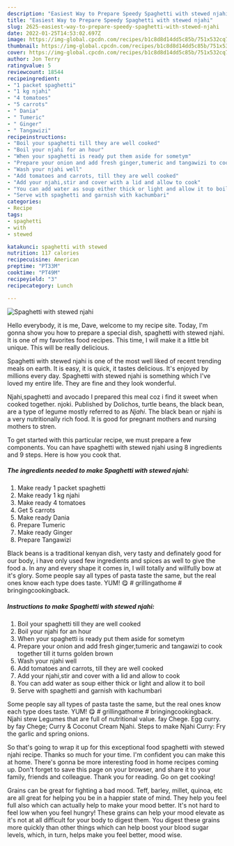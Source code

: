```yaml
---
description: "Easiest Way to Prepare Speedy Spaghetti with stewed njahi"
title: "Easiest Way to Prepare Speedy Spaghetti with stewed njahi"
slug: 2625-easiest-way-to-prepare-speedy-spaghetti-with-stewed-njahi
date: 2022-01-25T14:53:02.697Z
image: https://img-global.cpcdn.com/recipes/b1c8d8d14dd5c85b/751x532cq70/spaghetti-with-stewed-njahi-recipe-main-photo.jpg
thumbnail: https://img-global.cpcdn.com/recipes/b1c8d8d14dd5c85b/751x532cq70/spaghetti-with-stewed-njahi-recipe-main-photo.jpg
cover: https://img-global.cpcdn.com/recipes/b1c8d8d14dd5c85b/751x532cq70/spaghetti-with-stewed-njahi-recipe-main-photo.jpg
author: Jon Terry
ratingvalue: 5
reviewcount: 18544
recipeingredient:
- "1 packet spaghetti"
- "1 kg njahi"
- "4 tomatoes"
- "5 carrots"
- " Dania"
- " Tumeric"
- " Ginger"
- " Tangawizi"
recipeinstructions:
- "Boil your spaghetti till they are well cooked"
- "Boil your njahi for an hour"
- "When your spaghetti is ready put them aside for sometym"
- "Prepare your onion and add fresh ginger,tumeric and tangawizi to cook together till it turns golden brown"
- "Wash your njahi well"
- "Add tomatoes and carrots, till they are well cooked"
- "Add your njahi,stir and cover with a lid and allow to cook"
- "You can add water as soup either thick or light and allow it to boil"
- "Serve with spaghetti and garnish with kachumbari"
categories:
- Recipe
tags:
- spaghetti
- with
- stewed

katakunci: spaghetti with stewed 
nutrition: 117 calories
recipecuisine: American
preptime: "PT33M"
cooktime: "PT49M"
recipeyield: "3"
recipecategory: Lunch

---
```



![Spaghetti with stewed njahi](https://img-global.cpcdn.com/recipes/b1c8d8d14dd5c85b/751x532cq70/spaghetti-with-stewed-njahi-recipe-main-photo.jpg)

Hello everybody, it is me, Dave, welcome to my recipe site. Today, I'm gonna show you how to prepare a special dish, spaghetti with stewed njahi. It is one of my favorites food recipes. This time, I will make it a little bit unique. This will be really delicious.

Spaghetti with stewed njahi is one of the most well liked of recent trending meals on earth. It is easy, it is quick, it tastes delicious. It's enjoyed by millions every day. Spaghetti with stewed njahi is something which I've loved my entire life. They are fine and they look wonderful.

Njahi,spaghetti and avocado I prepared this meal coz i find it sweet when cooked together. njoki. Published by Dolichos, turtle beans, the black bean, are a type of legume mostly referred to as *Njahi*. The black bean or njahi is a very nutritionally rich food. It is good for pregnant mothers and nursing mothers to stren.


To get started with this particular recipe, we must prepare a few components. You can have spaghetti with stewed njahi using 8 ingredients and 9 steps. Here is how you cook that.

<!--inarticleads1-->

##### The ingredients needed to make Spaghetti with stewed njahi:

1. Make ready 1 packet spaghetti
1. Make ready 1 kg njahi
1. Make ready 4 tomatoes
1. Get 5 carrots
1. Make ready  Dania
1. Prepare  Tumeric
1. Make ready  Ginger
1. Prepare  Tangawizi


Black beans is a traditional kenyan dish, very tasty and definately good for our body, i have only used few ingredients and spices as well to give the food a. In any and every shape it comes in, I will totally and willfully bow at it&#39;s glory. Some people say all types of pasta taste the same, but the real ones know each type does taste. YUM! 😋 # grillingathome # bringingcookingback. 

<!--inarticleads2-->

##### Instructions to make Spaghetti with stewed njahi:

1. Boil your spaghetti till they are well cooked
1. Boil your njahi for an hour
1. When your spaghetti is ready put them aside for sometym
1. Prepare your onion and add fresh ginger,tumeric and tangawizi to cook together till it turns golden brown
1. Wash your njahi well
1. Add tomatoes and carrots, till they are well cooked
1. Add your njahi,stir and cover with a lid and allow to cook
1. You can add water as soup either thick or light and allow it to boil
1. Serve with spaghetti and garnish with kachumbari


Some people say all types of pasta taste the same, but the real ones know each type does taste. YUM! 😋 # grillingathome # bringingcookingback. Njahi stew Legumes that are full of nutritional value. fay Chege. Egg curry. by fay Chege; Curry &amp; Coconut Cream Njahi. Steps to make Njahi Curry: Fry the garlic and spring onions. 

So that's going to wrap it up for this exceptional food spaghetti with stewed njahi recipe. Thanks so much for your time. I'm confident you can make this at home. There's gonna be more interesting food in home recipes coming up. Don't forget to save this page on your browser, and share it to your family, friends and colleague. Thank you for reading. Go on get cooking!

Grains can be great for fighting a bad mood. Teff, barley, millet, quinoa, etc are all great for helping you be in a happier state of mind. They help you feel full also which can actually help to make your mood better. It's not hard to feel low when you feel hungry! These grains can help your mood elevate as it's not at all difficult for your body to digest them. You digest these grains more quickly than other things which can help boost your blood sugar levels, which, in turn, helps make you feel better, mood wise.
